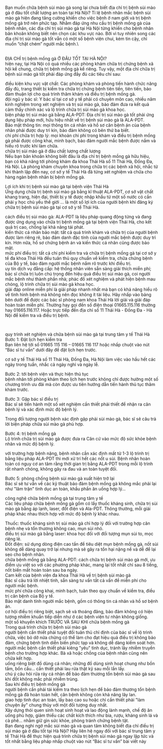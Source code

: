 <P>Bạn muốn chữa bệnh sùi mào gà song lại chưa biết địa chỉ trị bệnh sùi mào gà ở đâu tốt chất lượng an toàn tại Hà Nội? Tỉ lệ bệnh nhân mắc bệnh sùi mào gà hiện đang tăng cường khiến cho việc bệnh ở nam giới và trị bệnh mồng gà trở nên phức tạp. Nhằm đáp ứng nhu cầu trị bệnh mồng gà của bệnh nhân, các địa chỉ trị sùi mào gà tại Hà Nội từng khiến cho bệnh nhân băn khoăn không biết nên chọn các khu vực nào. Bởi vì tuy nhiên song các địa chỉ trị sùi mào gà tốt vẫn có một số bệnh viện chui, kém tin cậy, chỉ muốn &ldquo;chặt chém&rdquo; người mắc bệnh.\</p>

<p><br />
ĐỊA CHỈ trị bệnh mồng gà Ở ĐÂU TỐT TẠI HÀ NỘI?<br />
hiện nay, tại Hà Nội có quá nhiều các phòng khám chữa trị chứng bệnh xã hội kể chung, chữa trị bệnh mồng gà kể riêng. Tuy vậy, một địa chỉ chữa trị bệnh sùi mào gà tốt phải đáp ứng đầy đủ các tiêu chí sau:</p>

<p>điều kiện khu vực vật chất: Các phòng khám và phòng tiến hành chức năng đầy đủ, trang thiết bị kiểm tra chữa trị chứng bệnh tiên tiến, tiên tiến, bảo đảm thuận lợi cho quá trình thăm khám và điều trị bệnh mồng gà.<br />
đội ngũ y bác sĩ: Y bác sĩ tại cơ sở y tế phải có chuyên môn cao, nhiều năm kinh nghiệm trong xét nghiệm và trị sùi mào gà, bảo đảm đưa ra kết quả cảm thấy chính xác và lộ trình chữa trị sùi mào gà khoa học.<br />
biện pháp trị sùi mào gà bằng ALA-PDT: Địa chỉ trị sùi mào gà tốt phải ứng dụng liệu pháp mới, hữu hiệu nhất về trị bệnh sùi mào gà là ALA-PDT.<br />
Bảo mật thông tin: mọi thông tin cá nhân và hồ sơ căn bệnh án của bệnh nhân phải được duy trì kín, bảo đảm không có bên thứ ba biết.<br />
chi phí chữa trị hợp lý: mọi khoản chi phí trong khám và điều trị bệnh mồng gà phải được công khai, minh bạch, bảo đảm người mắc bệnh được nắm và hiểu rõ trước khi làm chữa.<br />
chữa trị sùi mào gà ở đâu chất lượng chất lượng<br />
Nếu bạn băn khoăn không biết đâu là địa chỉ trị bệnh mồng gà hữu hiệu, bạn có khả năng tới phòng khám đa khoa Thái Hà số 11 Thái Hà, Đống Đa, Hà Nội. Là phòng khám chuyên khoa trong chữa trị các bệnh xã hội, nhắc từ khi thành lập đến nay, cơ sở y tế Thái Hà đã từng xét nghiệm và chữa cho hàng ngàn bệnh nhân bị bệnh mồng gà.</p>

<p>Lợi ích khi trị bệnh sùi mào gà tại bệnh viện Thái Hà<br />
Ứng dụng chữa trị bệnh sùi mào gà bằng kĩ thuật ALA-PDT, cơ sở vật chất khang trang, hiện đại, thiết bị y tế được nhập khẩu từ một số nước có cần phải y học chủ yếu thế giới &hellip; là một số lợi ích của người bệnh khi đăng ký chữa trị bệnh sùi mào gà tại cơ sở y tế Thái Hà.</p>

<p>cách điều trị sùi mào gà: ALA-PDT là liệu pháp quang động từng và đang được ứng dụng vào chữa trị bệnh mồng gà tại bệnh viện Thái Hà, cho kết quả trị cao, chống lại khả năng tái phát.<br />
kiến thức cá nhân bảo mật: tất cả quá trình khám và chữa trị của người bệnh được làm riêng rẽ, bảo đảm danh đặc tính của người mắc bệnh được duy trì kín. Hơn nữa, hồ sơ chứng bệnh án và kiến thức cá nhân cũng được bảo mật.<br />
mức phí điều trị: tất cả chi phí kiểm tra và chữa trị bệnh mồng gà tại cơ sở y tế đa khoa Thái Hà đều tuân thủ quy chuẩn về kiểm tra, chữa chứng bệnh của Bộ y tế, bảo đảm người mắc bệnh nắm rõ trước khi điều trị.<br />
uy tín dịch vụ đẳng cấp: hệ thống nhân viên sẵn sàng giải thích miễn phí; bác sĩ chữa trị luôn chú trọng đến hiệu quả điều trị sùi mào gà, coi người mắc bệnh như thành phần nhà; phác đồ xét nghiệm và phát hiện bệnh mau chóng, lộ trình chữa trị sùi mào gà khoa học.<br />
giải đáp online miễn phí là giải pháp nhanh nhất mà bạn có khả năng hiểu rõ về tình hình bệnh mà không nên đọc không ít tài liệu. Hãy nhấp vào bảng bên dưới để được các bác sĩ phòng nam khoa Thái Hà lời giải và giải đáp hoàn toàn miễn phí. Thường hay gọi đến số điện thoại 01665.115.116 thường hay 01665.116.117. Hoặc trực tiếp đến địa chỉ số 11 Thái Hà - Đống Đa - Hà Nội để kiểm tra và điều trị bệnh.</p>

<p>&nbsp;</p>

<p>quy trình xét nghiệm và chữa bệnh sùi mào gà tại trung tâm y tế Thái Hà<br />
Bước 1: Đặt lịch hẹn kiểm tra<br />
Bạn liên hệ tới số 01665 115 116 &ndash; 01665 116 117 hoặc nhấp chuột vào nút &ldquo;Bác sĩ tư vấn&rdquo; dưới đây để đặt lịch hẹn trước.</p>

<p>cơ sở y tế Thái Hà số 11 Thái Hà, Đống Đa, Hà Nội làm việc vào hầu hết các ngày trong tuần, nhắc cả ngày nghỉ và ngày lễ.</p>

<p>Bước 2: tới bệnh viện và thực hiện thủ tục<br />
bệnh nhân tới phòng khám theo lịch hẹn trước không chỉ được hưởng một số chương trình ưu đãi mà còn được ưu tiên hướng dẫn tiến hành thủ tục thăm khám trước.</p>

<p>Bước 3: Gặp bác sĩ điều trị<br />
Bác sĩ sẽ tiến hành một số xét nghiệm cần thiết phải thiết để nhận ra căn bệnh lý và xác định mức độ bệnh lý.</p>

<p>Trong đối tượng người bệnh xác định gặp phải sùi mào gà, bác sĩ sẽ câu trả lời biện pháp chữa sùi mào gà phù hợp.</p>

<p>Bước 4: trị bệnh mồng gà<br />
Lộ trình chữa trị sùi mào gà được đưa ra Căn cứ vào mức độ sức khỏe bệnh nhân và mức độ bệnh lý.</p>

<p>với trường hợp bệnh nặng, bệnh nhân cần xác định mất từ 1-3 lộ trình trị bằng liệu pháp ALA-PDT thì mới xử trí hết các nốt u sùi. Bệnh nhân hoàn toàn có nguy cơ an tâm rằng thời gian trị bằng ALA-PDT trong mỗi lộ trình rất nhanh chóng, không gây ra đau và an toàn tuyệt đối.</p>

<p>Bước 5: phòng chống bệnh sùi mào gà xuất hiện trở lại<br />
Bác sĩ sẽ tư vấn về các kỹ thuật bảo đảm bệnh mồng gà không mắc phải lại như &quot;lâm trận&quot; tình dục an toàn, khẩu phần ăn uống hợp lý&hellip;</p>

<p>công nghệ chữa bệnh mồng gà tại trung tâm y tế<br />
Các liệu pháp chữa bệnh mồng gà gồm có lấy thuốc kháng sinh, chữa trị sùi mào gà bằng áp lạnh, laser, đốt điện và Ala-PDT. Thông thường, mỗi giải pháp khác nhau thích hợp với mức độ bệnh lý khác nhau.</p>

<p>Thuốc: thuốc kháng sinh trị sùi mào gà chỉ hợp lý đối với trường hợp căn bệnh nhẹ và tổn thương không cao, mụn sùi nhỏ.<br />
điều trị sùi mào gà bằng laser: khoa học đối với đối tượng mụn sùi to, mọc riêng lẻ.<br />
Đốt điện: sử dụng dòng điện cao tần để tiêu diệt mụn bệnh mồng gà, nốt sùi không dễ dàng quay trở lại nhưng mà sẽ gây ra tổn hại nặng nề và dễ để lại sẹo cho bệnh nhân.<br />
chữa bệnh mồng gà bằng ALA-PDT: cách chữa trị bệnh sùi mào gà mới, ưu điểm ưu việt so với các phương pháp khác, mang lại tốt nhất chỉ sau 8 tiếng, nốt biến mất hoàn toàn sau ba ngày.<br />
Cam kết của bệnh viện đa khoa Thái Hà về trị bệnh sùi mào gà<br />
Bác sĩ câu trả lời nhiệt tình, sẵn sàng tư vấn tất cả vấn đề miễn phí cho người mắc bệnh.<br />
mức phí chữa công khai, minh bạch, tuân theo quy chuẩn về kiểm tra, điều trị căn bệnh của Bộ y tế.<br />
Bảo mật danh tính người mắc bệnh, gồm có thông tin cá nhân và hồ sơ bệnh án.<br />
cơ hội điều trị riêng biệt, sạch sẽ và thoáng đãng, bảo đảm không có hiện tượng nhiễm khuẩn tiếp diễn như ở các bệnh viện tư nhân không giống.<br />
một số khuyến khích TRƯỚC VÀ SAU KHI chữa bệnh mồng gà<br />
Trong quá trình chữa trị bệnh sùi mào gà<br />
người bệnh cần thiết phải tuyệt đối tuân thủ chỉ định của bác sĩ về lộ trình chữa, việc bỏ dở nửa chừng có thể làm cho đạt hiệu quả điều trị không bảo đảm, chứng bệnh tình diễn biến phức tạp và không dễ dàng kiểm soát hơn.<br />
người mắc bệnh cần thiết phải kiêng &quot;yêu&quot; tình dục, tránh lây nhiễm truyền bệnh cho trường hợp khác. Bà xã hoặc chồng của bệnh nhân cũng nên chữa kết hợp.<br />
uống riêng biệt đồ dùng cá nhân; những đồ dùng sinh hoạt chung như bồn tắm, bồn cầu&hellip; cần thiết phải lau rửa thật kỹ sau mỗi lần lấy.<br />
chú ý câu hỏi rửa ráy cá nhân để bảo đảm thương tổn bệnh sùi mào gà sau khi đốt không mắc phải nhiễm trùng.<br />
Sau khi điều trị bệnh mồng gà<br />
người bệnh cần phải tái kiểm tra theo lịch hẹn để bảo đảm thương tổn bệnh mồng gà đã hoàn toàn hết, căn bệnh không còn khả năng lây lan.<br />
giao hợp tình dục an toàn, lấy bao cao su hoặc chỉ cần thiết phải &quot;làm chuyện ấy&quot; chung thủy với một đối tượng duy nhất.<br />
Xây dựng thói quen sinh hoạt sinh hoạt và lao động lành mạnh, chế độ ăn uống phù hợp, giảm thiểu các chất kích thích như bia, rượu, kháng sinh lá và cà phê&hellip; nhằm giữ gìn sức khỏe, phòng tránh chứng bệnh tật.<br />
Bạn đang nghi ngờ mắc sùi mào gà và quan tâm không biết địa chỉ điều trị sùi mào gà ở đâu tốt tại Hà Nội? Hãy liên hệ ngay đối với bác sĩ trung tâm y tế Thái Hà để thực hiện quá trình chữa trị bệnh sùi mào gà ngay lập tức và tốt nhất bằng liệu pháp nhấp chuột vào nút &ldquo;Bác sĩ tư vấn&rdquo; bài viết này</p>
